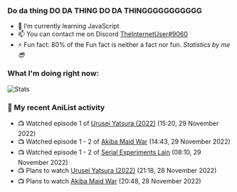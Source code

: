### Do da thing DO DA THING DO DA THINGGGGGGGGGGG

<!-- **TheInternetUser0/TheInternetUser0** is a ✨ _special_ ✨ repository because its `README.md` (this file) appears on your GitHub profile. -->


- 🌱 I’m currently learning JavaScript
- 📫 You can contact me on Discord [TheInternetUser#9060](https://discord.com/users/534117072796385300)
- ⚡ Fun fact: 80% of the Fun fact is neither a fact nor fun. _Statistics by me 😎_

### What I'm doing right now:
![Stats](https://discord.c99.nl/widget/theme-3/534117072796385300.png)

### 🌸 My recent AniList activity

<!-- ANILIST_ACTIVITY:start -->

-   📺 Watched episode 1 of [Urusei Yatsura (2022)](https://anilist.co/anime/143277) (15:20, 29 November 2022)
-   📺 Watched episode 1 - 2 of [Akiba Maid War](https://anilist.co/anime/151379) (14:43, 29 November 2022)
-   📺 Watched episode 1 - 2 of [Serial Experiments Lain](https://anilist.co/anime/339) (08:10, 29 November 2022)
-   📺 Plans to watch [Urusei Yatsura (2022)](https://anilist.co/anime/143277) (21:18, 28 November 2022)
-   📺 Plans to watch [Akiba Maid War](https://anilist.co/anime/151379) (20:48, 28 November 2022)

<!-- ANILIST_ACTIVITY:end -->
